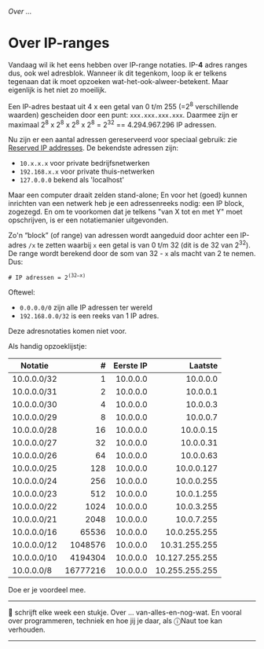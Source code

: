 *Over ...*

# Over IP-ranges

Vandaag wil ik het eens hebben over IP-range notaties. IP-**4** adres ranges dus, ook wel adresblok. Wanneer ik dit tegenkom, loop ik er telkens tegenaan dat ik moet opzoeken wat-het-ook-alweer-betekent. Maar eigenlijk is het niet zo moeilijk.

Een IP-adres bestaat uit 4 x een getal van 0 t/m 255 (=2<sup>8</sup> verschillende waarden) gescheiden door een punt: `xxx.xxx.xxx.xxx`. Daarmee zijn er maximaal 2<sup>8</sup>  x 2<sup>8</sup> x 2<sup>8</sup> x 2<sup>8</sup> = 2<sup>32</sup> == 4.294.967.296 IP adressen.

Nu zijn er een aantal adressen gereserveerd voor speciaal gebruik: zie [Reserved IP addresses](https://en.wikipedia.org/wiki/Reserved_IP_addresses). De bekendste adressen zijn:

* `10.x.x.x` voor private bedrijfsnetwerken
* `192.168.x.x` voor private thuis-netwerken
* `127.0.0.0` bekend als 'localhost'

Maar een computer draait zelden stand-alone; En voor het (goed) kunnen inrichten van een netwerk heb je een adressenreeks nodig: een IP block, zogezegd. En om te voorkomen dat je telkens "van X tot en met Y" moet opschrijven, is er een notatiemanier uitgevonden.

Zo'n “block” (of range) van adressen wordt aangeduid door achter een IP-adres `/x` te zetten waarbij `x` een getal is van 0 t/m 32 (dit is de 32 van 2<sup>32</sup>). De range wordt berekend door de som van 32 - `x` als macht van 2 te nemen. Dus:

<code># IP adressen = 2<sup>(32–x)</sup></code>

Oftewel:
* `0.0.0.0/0` zijn alle IP adressen ter wereld
* `192.168.0.0/32` is een reeks van 1 IP adres.

Deze adresnotaties komen niet voor.

Als handig opzoeklijstje:

| Notatie     |        # | Eerste IP | Laatste        |
| ---         |     ---: |      ---: |           ---: |
| 10.0.0.0/32 |        1 |  10.0.0.0 |       10.0.0.0 |
| 10.0.0.0/31 |        2 |  10.0.0.0 |       10.0.0.1 |
| 10.0.0.0/30 |        4 |  10.0.0.0 |       10.0.0.3 |
| 10.0.0.0/29 |        8 |  10.0.0.0 |       10.0.0.7 |
| 10.0.0.0/28 |       16 |  10.0.0.0 |      10.0.0.15 |
| 10.0.0.0/27 |       32 |  10.0.0.0 |      10.0.0.31 |
| 10.0.0.0/26 |       64 |  10.0.0.0 |      10.0.0.63 |
| 10.0.0.0/25 |      128 |  10.0.0.0 |     10.0.0.127 |
| 10.0.0.0/24 |      256 |  10.0.0.0 |     10.0.0.255 |
| 10.0.0.0/23 |      512 |  10.0.0.0 |     10.0.1.255 |
| 10.0.0.0/22 |     1024 |  10.0.0.0 |     10.0.3.255 |
| 10.0.0.0/21 |     2048 |  10.0.0.0 |     10.0.7.255 |
| 10.0.0.0/16 |    65536 |  10.0.0.0 |   10.0.255.255 |
| 10.0.0.0/12 |  1048576 |  10.0.0.0 |  10.31.255.255 |
| 10.0.0.0/10 |  4194304 |  10.0.0.0 | 10.127.255.255 |
| 10.0.0.0/8  | 16777216 |  10.0.0.0 | 10.255.255.255 |

Doe er je voordeel mee.

---

🍐 schrijft elke week een stukje. Over ... van-alles-en-nog-wat. 
En vooral over programmeren, techniek en hoe jij je daar, als &#9432;Naut toe kan verhouden.

---
